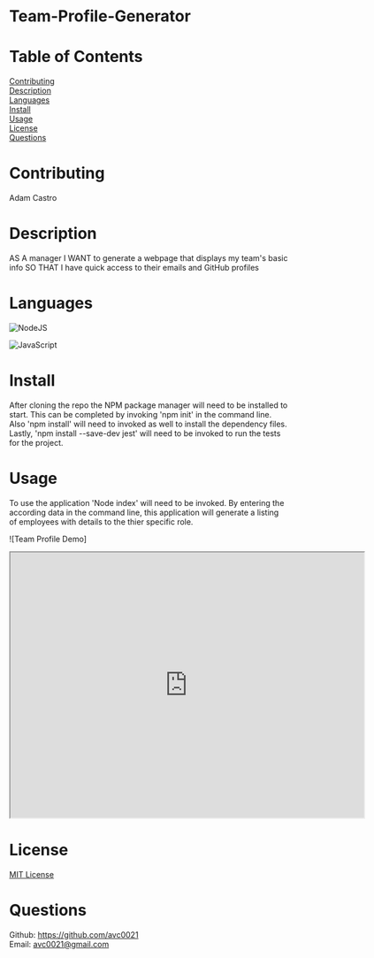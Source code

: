 # Team-Profile-Generator

# Table of Contents
  [Contributing](#name)</br>
  [Description](#description)</br>
  [Languages](#languages)</br>
  [Install](#install)</br>
  [Usage](#usage)</br>
  [License](#license)</br>
  [Questions](#github)</br>

# Contributing
Adam Castro

# Description
AS A manager
I WANT to generate a webpage that displays my team's basic info
SO THAT I have quick access to their emails and GitHub profiles

# Languages
![NodeJS](https://img.shields.io/badge/node.js-6DA55F?style=for-the-badge&logo=node.js&logoColor=white)

![JavaScript](https://img.shields.io/badge/javascript-%23323330.svg?style=for-the-badge&logo=javascript&logoColor=%23F7DF1E)

# Install
After cloning the repo the NPM package manager will need to be installed to start. This can be completed by invoking 'npm init' in the command line. Also 'npm install' will need to invoked as well to install the dependency files.
Lastly, 'npm install --save-dev jest' will need to be invoked to run the tests for the project.

# Usage
To use the application 'Node index' will need to be invoked. By entering the according data in the command line, this application will generate a listing of employees with details to the thier specific role.


![Team Profile Demo]
<iframe src="https://drive.google.com/file/d/1WLmbfrA2HJSF95Cs39VjEVya8ChhKS93/preview" width="640" height="480"></iframe>


# License
[MIT License](https://opensource.org/licenses/MIT)

# Questions
Github: https://github.com/avc0021</br>
Email: avc0021@gmail.com
